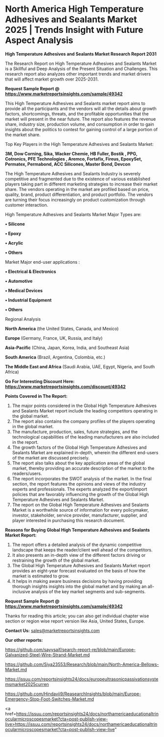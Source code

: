 # North America High Temperature Adhesives and Sealants Market 2025 | Trends Insight with Future Aspect Analysis

<strong>High Temperature Adhesives and Sealants Market Research Report 2031</strong>

The Research Report on High Temperature Adhesives and Sealants Market is a Skillful and Deep Analysis of the Present Situation and Challenges. This research report also analyzes other important trends and market drivers that will affect market growth over 2025-2031.

<strong>Request Sample Report @ <a href=https://www.marketreportsinsights.com/sample/49342>https://www.marketreportsinsights.com/sample/49342</a></strong>

This High Temperature Adhesives and Sealants market report aims to provide all the participants and the vendors will all the details about growth factors, shortcomings, threats, and the profitable opportunities that the market will present in the near future. The report also features the revenue share, industry size, production volume, and consumption in order to gain insights about the politics to contest for gaining control of a large portion of the market share.

Top Key Players in the High Temperature Adhesives and Sealants Market:

<strong>3M, Dow Corning, Sika, Wacker Chemie, HB Fuller, Bostik , PPG, Cotronics, PFE Technologies , Aremco, Fortafix, Fireus, EpoxySet, Permatex, Permabond, ACC Silicones, Master Bond, Devcon</strong>

The High Temperature Adhesives and Sealants Industry is severely competitive and fragmented due to the existence of various established players taking part in different marketing strategies to increase their market share. The vendors operating in the market are profiled based on price, quality, brand, product differentiation, and product portfolio. The vendors are turning their focus increasingly on product customization through customer interaction.

High Temperature Adhesives and Sealants Market Major Types are:

<strong>•  Silicone

•  Epoxy

•  Acrylic

•  Others</strong>

Market Major end-user applications :

<strong>•  Electrical & Electronics

•  Automotive

•  Medical Devices

•  Industrial Equipment

•  Others</strong>

Regional Analysis

</u><strong><b>North America</b></strong> (the United States, Canada, and Mexico)

<strong><b>Europe </b></strong>(Germany, France, UK, Russia, and Italy)

<strong><b>Asia-Pacific</b></strong> (China, Japan, Korea, India, and Southeast Asia)

<strong><b>South America</b></strong> (Brazil, Argentina, Colombia, etc.)

<strong><b>The Middle East and Africa</b></strong> (Saudi Arabia, UAE, Egypt, Nigeria, and South Africa)

<strong>Go For Interesting Discount Here: <a href=https://www.marketreportsinsights.com/discount/49342>https://www.marketreportsinsights.com/discount/49342</a></strong>

<strong>Points Covered in The Report:</strong>
<ol>
  <li>The major points considered in the Global High Temperature Adhesives and Sealants Market report include the leading competitors operating in the global market.</li>
  <li>The report also contains the company profiles of the players operating in the global market.</li>
  <li>The manufacture, production, sales, future strategies, and the technological capabilities of the leading manufacturers are also included in the report.</li>
  <li>The growth factors of the Global High Temperature Adhesives and Sealants Market are explained in-depth, wherein the different end-users of the market are discussed precisely.</li>
  <li>The report also talks about the key application areas of the global market, thereby providing an accurate description of the market to the readers/users.</li>
  <li>The report incorporates the SWOT analysis of the market. In the final section, the report features the opinions and views of the industry experts and professionals. The experts analyzed the export/import policies that are favorably influencing the growth of the Global High Temperature Adhesives and Sealants Market.</li>
  <li>The report on the Global High Temperature Adhesives and Sealants Market is a worthwhile source of information for every policymaker, investor, stakeholder, service provider, manufacturer, supplier, and player interested in purchasing this research document.</li>
</ol>
<strong>Reasons for Buying Global High Temperature Adhesives and Sealants Market Report:</strong>

<ol>
  <li>The report offers a detailed analysis of the dynamic competitive landscape that keeps the reader/client well ahead of the competitors.</li>
  <li>It also presents an in-depth view of the different factors driving or restraining the growth of the global market.</li>
  <li>The Global High Temperature Adhesives and Sealants Market report provides an eight-year forecast evaluated on the basis of how the market is estimated to grow.</li>
  <li>It helps in making aware business decisions by having providing thorough insights insights into the global market and by making an all-inclusive analysis of the key market segments and sub-segments.</li>
</ol>
<strong>Request Sample Report @ <a href=https://www.marketreportsinsights.com/sample/49342>https://www.marketreportsinsights.com/sample/49342</a></strong>


Thanks for reading this article; you can also get individual chapter wise section or region wise report version like Asia, United States, Europe.

<strong>Contact Us:</strong>
sales@marketreportsinsights.com

<strong>Our other reports:</strong>

<a href=https://github.com/sayysaif/search-report-re/blob/main/Europe-Galvanized-Steel-Wire-Strand-Market.md>https://github.com/sayysaif/search-report-re/blob/main/Europe-Galvanized-Steel-Wire-Strand-Market.md</a>

<a href=https://github.com/Siya23553/Research/blob/main/North-America-Bellows-Market.md>https://github.com/Siya23553/Research/blob/main/North-America-Bellows-Market.md</a>

<a href=https://issuu.com/reportsinsights24/docs/europeultrasonicpassivationsystemsmarket2025curren>https://issuu.com/reportsinsights24/docs/europeultrasonicpassivationsystemsmarket2025curren</a>

<a href=https://github.com/Hindavii9/ReasearchInsights/blob/main/Europe-Emergency-Stop-Foot-Switches-Market.md>https://github.com/Hindavii9/ReasearchInsights/blob/main/Europe-Emergency-Stop-Foot-Switches-Market.md</a>

<a href=https://issuu.com/reportsinsights24/docs/northamericaeducationaltrinocularmicroscopesmarket?cta=post-publish-view-live>https://issuu.com/reportsinsights24/docs/northamericaeducationaltrinocularmicroscopesmarket?cta=post-publish-view-live</a>"
